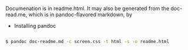 Documenation is in readme.html. It may also be generated from the doc-read.me, which is in pandoc-flavored markdown, by

- Installing pandoc

```bash

$ pandoc doc-readme.md -c screen.css -t html -s -o readme.html
